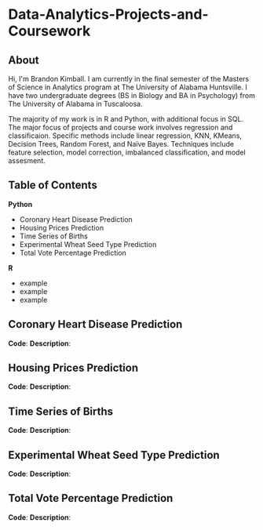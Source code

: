 # Data-Analytics-Projects-and-Coursework

## About

Hi, I'm Brandon Kimball. I am currently in the final semester of the Masters of Science in Analytics program at The University of Alabama Huntsville.
I have two undergraduate degrees (BS in Biology and BA in Psychology) from The University of Alabama in Tuscaloosa.

The majority of my work is in R and Python, with additional focus in SQL. The major focus of projects and course work
involves regression and classificaion. Specific methods include linear regression, KNN, KMeans, Decision Trees, 
Random Forest, and Naïve Bayes. Techniques include feature selection, model correction, imbalanced classification, 
and model assesment.

## Table of Contents
**Python**
- Coronary Heart Disease Prediction
- Housing Prices Prediction
- Time Series of Births
- Experimental Wheat Seed Type Prediction
- Total Vote Percentage Prediction

**R**
-  example
-  example
-  example


## Coronary Heart Disease Prediction
**Code**: 
**Description**:

## Housing Prices Prediction
**Code**: 
**Description**:

## Time Series of Births
**Code**: 
**Description**:

## Experimental Wheat Seed Type Prediction
**Code**: 
**Description**:

## Total Vote Percentage Prediction
**Code**: 
**Description**:

